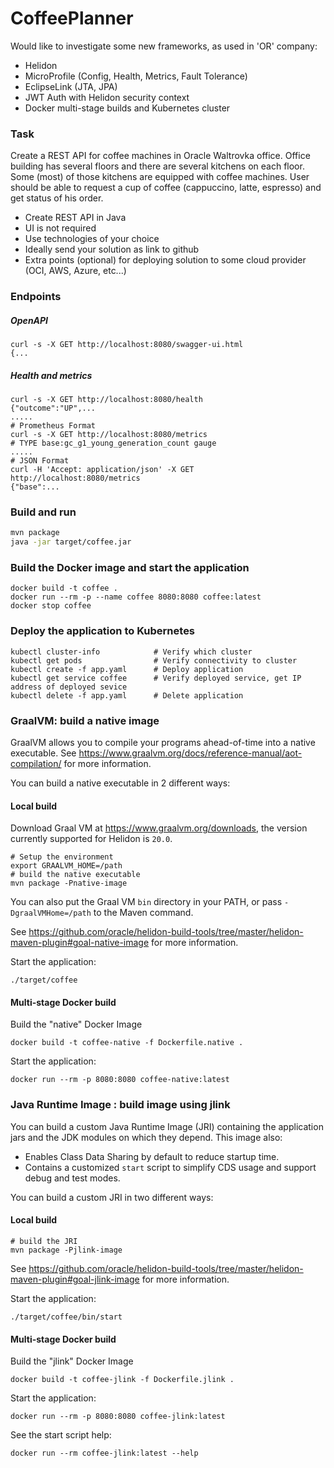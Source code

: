 # CoffeePlanner

Would like to investigate some new frameworks, as used in 'OR' company:
* Helidon
* MicroProfile (Config, Health, Metrics, Fault Tolerance)
* EclipseLink (JTA, JPA)
* JWT Auth with Helidon security context 
* Docker multi-stage builds and Kubernetes cluster

### Task 

Create a REST API for coffee machines in Oracle Waltrovka office. 
Office building has several floors and there are several kitchens on each floor. 
Some (most) of those kitchens are equipped with coffee machines. 
User should be able to request a cup of coffee (cappuccino, latte, espresso) and get status of his order.

* Create REST API in Java
* UI is not required
* Use technologies of your choice
* Ideally send your solution as link to github
* Extra points (optional) for deploying solution to some cloud provider (OCI, AWS, Azure, etc...)

### Endpoints

##### OpenAPI

```
curl -s -X GET http://localhost:8080/swagger-ui.html
{...
```

##### Health and metrics

```
curl -s -X GET http://localhost:8080/health
{"outcome":"UP",...
.....
# Prometheus Format
curl -s -X GET http://localhost:8080/metrics
# TYPE base:gc_g1_young_generation_count gauge
.....
# JSON Format
curl -H 'Accept: application/json' -X GET http://localhost:8080/metrics
{"base":...
```


### Build and run

```bash
mvn package
java -jar target/coffee.jar
```

### Build the Docker image and start the application

```
docker build -t coffee .
docker run --rm -p --name coffee 8080:8080 coffee:latest
docker stop coffee
```

### Deploy the application to Kubernetes

```
kubectl cluster-info            # Verify which cluster
kubectl get pods                # Verify connectivity to cluster
kubectl create -f app.yaml      # Deploy application
kubectl get service coffee      # Verify deployed service, get IP address of deployed sevice
kubectl delete -f app.yaml      # Delete application
```

### GraalVM: build a native image

GraalVM allows you to compile your programs ahead-of-time into a native
 executable. See https://www.graalvm.org/docs/reference-manual/aot-compilation/
 for more information.

You can build a native executable in 2 different ways:

#### Local build

Download Graal VM at https://www.graalvm.org/downloads, the version
 currently supported for Helidon is `20.0`.

```
# Setup the environment
export GRAALVM_HOME=/path
# build the native executable
mvn package -Pnative-image
```

You can also put the Graal VM `bin` directory in your PATH, or pass
 `-DgraalVMHome=/path` to the Maven command.

See https://github.com/oracle/helidon-build-tools/tree/master/helidon-maven-plugin#goal-native-image
 for more information.

Start the application:

```
./target/coffee
```

#### Multi-stage Docker build

Build the "native" Docker Image

```
docker build -t coffee-native -f Dockerfile.native .
```

Start the application:

```
docker run --rm -p 8080:8080 coffee-native:latest
```


### Java Runtime Image : build image using jlink

You can build a custom Java Runtime Image (JRI) containing the application jars and the JDK modules 
on which they depend. This image also:

* Enables Class Data Sharing by default to reduce startup time. 
* Contains a customized `start` script to simplify CDS usage and support debug and test modes. 
 
You can build a custom JRI in two different ways:

#### Local build

```
# build the JRI
mvn package -Pjlink-image
```

See https://github.com/oracle/helidon-build-tools/tree/master/helidon-maven-plugin#goal-jlink-image
 for more information.

Start the application:

```
./target/coffee/bin/start
```

#### Multi-stage Docker build

Build the "jlink" Docker Image

```
docker build -t coffee-jlink -f Dockerfile.jlink .
```

Start the application:

```
docker run --rm -p 8080:8080 coffee-jlink:latest
```

See the start script help:

```
docker run --rm coffee-jlink:latest --help
```